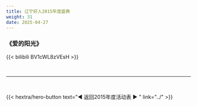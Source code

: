 ```yaml
---
title: 辽宁好人2015年度盛典
weight: 31
date: 2025-04-27
---
```


### 《爱的阳光》

{{< bilibili BV1cWL8zVEsH >}}

<br>
<hr>
<br>

{{< hextra/hero-button text="◀ 返回2015年度活动表 ▶ " link="../" >}}